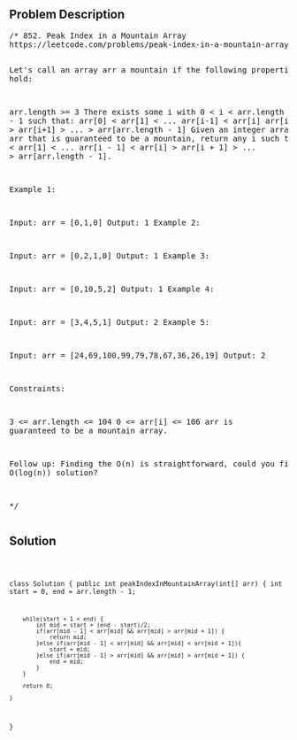 <!--
<style>
  body { font-family: Arial, sans-serif; }
  .container { max-width: 100%; margin: 0 auto; padding: 10px; }
  .comment-block { background-color: #f9f9f9; padding: 10px; border-left: 5px solid #ccc; max-width: 50%; margin: 20px auto; overflow-wrap: break-word; white-space: pre-wrap; }
  .code-block { background-color: #f4f4f4; padding: 10px; border: 1px solid #ddd; max-width: 50%; margin: 20px auto; overflow-wrap: break-word; white-space: pre-wrap; }
</style>
-->

<div class='container'>
<h2>Problem Description</h2>
<div class='comment-block'>
<pre>
/* 852. Peak Index in a Mountain Array
https://leetcode.com/problems/peak-index-in-a-mountain-array/

Let's call an array arr a mountain if the following properties hold:

arr.length >= 3
There exists some i with 0 < i < arr.length - 1 such that:
arr[0] < arr[1] < ... arr[i-1] < arr[i]
arr[i] > arr[i+1] > ... > arr[arr.length - 1]
Given an integer array arr that is guaranteed to be a mountain, return any i such that arr[0] < arr[1] < ... arr[i - 1] < arr[i] > arr[i + 1] > ... > arr[arr.length - 1].

 

Example 1:

Input: arr = [0,1,0]
Output: 1
Example 2:

Input: arr = [0,2,1,0]
Output: 1
Example 3:

Input: arr = [0,10,5,2]
Output: 1
Example 4:

Input: arr = [3,4,5,1]
Output: 2
Example 5:

Input: arr = [24,69,100,99,79,78,67,36,26,19]
Output: 2
 

Constraints:

3 <= arr.length <= 104
0 <= arr[i] <= 106
arr is guaranteed to be a mountain array.
 

Follow up: Finding the O(n) is straightforward, could you find an O(log(n)) solution?

*/
</pre>
</div>

<h2>Solution</h2>
<div class='code-block'>
<pre><code class='language-java'>

class Solution {
    public int peakIndexInMountainArray(int[] arr) {
        int start = 0, end = arr.length - 1;
        
        while(start + 1 < end) {
            int mid = start + (end - start)/2;
            if(arr[mid - 1] < arr[mid] && arr[mid] > arr[mid + 1]) {
                return mid;
            }else if(arr[mid - 1] < arr[mid] && arr[mid] < arr[mid + 1]){
                start = mid;
            }else if(arr[mid - 1] > arr[mid] && arr[mid] > arr[mid + 1]) {
                end = mid;
            }
        }
        
        return 0;
        
    }
}</code></pre>
</div>
</div>

